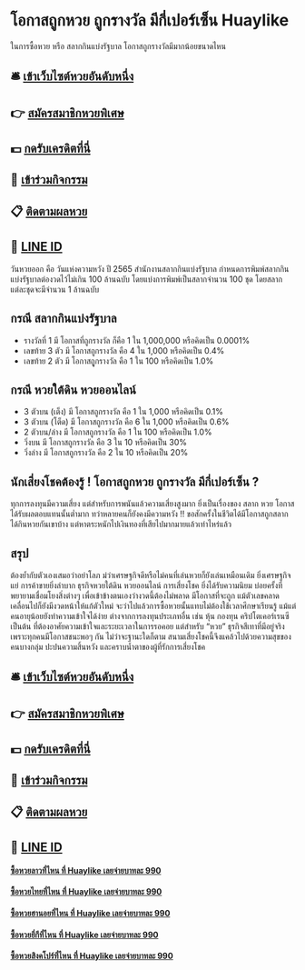 # โอกาสถูกหวย ถูกรางวัล มีกี่เปอร์เซ็น Huaylike
ในการซื้อหวย หรือ สลากกินแบ่งรัฐบาล โอกาสถูกรางวัลมีมากน้อยขนาดไหน

## 🛎 [เข้าเว็บไซต์หวยอันดับหนึ่ง](https://bit.ly/3eMd8sA)
## 👉 [สมัครสมาชิกหวยพิเศษ](https://bit.ly/3eMd8sA)
## 💵 [กดรับเครดิตที่นี่](https://bit.ly/3UkinzW)
## 👑 [เข้าร่วมกิจกรรม](https://bit.ly/3UkinzW)
## 📋 [ติดตามผลหวย](https://bit.ly/3UkinzW)
## 📱 [LINE ID](https://bit.ly/3UkinzW)

วันหวยออก คือ วันแห่งความหวัง ปี 2565 สำนักงานสลากกินแบ่งรัฐบาล กำหนดการพิมพ์สลากกินแบ่งรัฐบาลต่องวดไว้ไม่เกิน 100 ล้านฉบับ โดยแบ่งการพิมพ์เป็นสลากจำนวน 100 ชุด โดยสลากแต่ละชุดจะมีจำนวน 1 ล้านฉบับ

## กรณี สลากกินแบ่งรัฐบาล
- รางวัลที่ 1 มี โอกาสที่ถูกรางวัล ก็คือ 1 ใน 1,000,000 หรือคิดเป็น 0.0001%
- เลขท้าย 3 ตัว มี โอกาสถูกรางวัล คือ 4 ใน 1,000 หรือคิดเป็น 0.4%
- เลขท้าย 2 ตัว มี โอกาสถููกรางวัล คือ 1 ใน 100 หรือคิดเป็น 1.0%

## กรณี หวยใต้ดิน หวยออนไลน์
- 3 ตัวบน (เต็ง) มี โอกาสถูกรางวัล คือ 1 ใน 1,000 หรือคิดเป็น 0.1%
- 3 ตัวบน (โต็ด) มี โอกาสถูกรางวัล คือ 6 ใน 1,000 หรือคิดเป็น 0.6%
- 2 ตัวบน/ล่าง มี โอกาสถูกรางวัล คือ 1 ใน 100 หรือคิดเป็น 1.0%
- วิ่งบน มี โอกาสถูกรางวัล คือ 3 ใน 10 หรือคิดเป็น 30%
- วิ่งล่าง มี โอกาสถูกรางวัล คือ 2 ใน 10 หรือคิดเป็น 20%

## นักเสี่ยงโชคต้องรู้ ! โอกาสถูกหวย ถูกรางวัล มีกี่เปอร์เซ็น ?
ทุกการลงทุนมีความเสี่ยง แต่สำหรับการพนันแล้วความเสี่ยงสูงมาก ยิ่งเป็นเรื่องของ สลาก หวย โอกาสได้รับผลตอบแทนนั้นต่ำมาก ทว่าหลายคนก็ยังคงมีความหวัง !! ขอสักครั้งในชีวิตได้มีโอกาสถูกสลาก ได้กินหวยกันเขาบ้าง แต่หาตระหนักไปเงินทองที่เสียไปมากมายแล้วเท่าไหร่แล้ว

## สรุป
ต้องย้ำกับตัวเองเสมอว่าอย่าโลภ  ม่ว่าเศรษฐกิจดีหรือไม่คนที่เล่นหวยก็ยังเล่นเหมือนเดิม ยิ่งเศรษฐกิจแย่ การค้าขายยิ่งลำบาก ธุรกิจหวยใต้ดิน หวยออนไลน์ การเสี่ยงโชค ยิ่งได้รับความนิยม บ่อยครั้งที่พยายามเชื่อมโยงสิ่งต่างๆ เพื่อเข้าข้างตนเองว่างวดนี้ต้องไม่พลาด มีโอกาสที่จะถูก แม้ตัวเลขคลาดเคลื่อนไปก็ยังมีงวดหน้าให้แก้ตัวใหม่ จะว่าไปแล้วการซื้อหวยนั้นแทบไม่ต้องใช้เวลาศึกษาเรียนรู้ แม้แต่คนอายุน้อยยังทำความเข้าใจได้ง่าย ต่างจากการลงทุนประเภทอื่น เช่น หุ้น กองทุน คริปโตเคอร์เรนซี เป็นต้น ที่ต้องอาศัยความเข้าใจและระยะเวลาในการรอคอย แต่สำหรับ “หวย” ธุรกิจสีเทาที่มีอยู่จริง เพราะทุกคนมีโอกาสชนะพอๆ กัน ไม่ว่าจะฐานะใดก็ตาม สนามเสี่ยงโชคนี้จึงแคล้วไปด้วยความสุขของคนบางกลุ่ม ปะปนความสิ้นหวัง และคราบน้ำตาของผู้ที่รักการเสี่ยงโชค

## 🛎 [เข้าเว็บไซต์หวยอันดับหนึ่ง](https://bit.ly/3eMd8sA)
## 👉 [สมัครสมาชิกหวยพิเศษ](https://bit.ly/3eMd8sA)
## 💵 [กดรับเครดิตที่นี่](https://bit.ly/3UkinzW)
## 👑 [เข้าร่วมกิจกรรม](https://bit.ly/3UkinzW)
## 📋 [ติดตามผลหวย](https://bit.ly/3UkinzW)
## 📱 [LINE ID](https://bit.ly/3UkinzW)

#### [ซื้อหวยลาวที่ไหน ที่ Huaylike เลยจ่ายบาทละ 990](https://atom.io/themes/ซื้อหวยลาวที่ไหน%20ที่%20Huaylike%20เลยจ่ายบาทละ%20990)
#### [ซื้อหวยไทยที่ไหน ที่ Huaylike เลยจ่ายบาทละ 990](https://atom.io/themes/ซื้อหวยไทยที่ไหน%20ที่%20Huaylike%20เลยจ่ายบาทละ%20990)
#### [ซื้อหวยฮานอยที่ไหน ที่ Huaylike เลยจ่ายบาทละ 990](https://atom.io/themes/ซื้อหวยฮานอยที่ไหน%20ที่%20Huaylike%20เลยจ่ายบาทละ%20990)
#### [ซื้อหวยยี่กีที่ไหน ที่ Huaylike เลยจ่ายบาทละ 990](https://atom.io/themes/ซื้อหวยยี่กีที่ไหน%20ที่%20Huaylike%20เลยจ่ายบาทละ%20990)
#### [ซื้อหวยสิงคโปร์ที่ไหน ที่ Huaylike เลยจ่ายบาทละ 990](https://atom.io/themes/ซื้อหวยสิงคโปร์ที่ไหน%20ที่%20Huaylike%20เลยจ่ายบาทละ%20990)